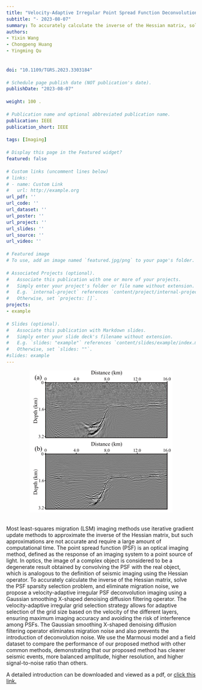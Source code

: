 ```yaml
---
title: "Velocity-Adaptive Irregular Point Spread Function Deconvolution Imaging Using X-Shaped Denoising Diffusion Filtering"
subtitle: "- 2023-08-07"
summary: To accurately calculate the inverse of the Hessian matrix, solve the PSF sparsity selection problem, and eliminate migration noise, we propose a velocity-adaptive irregular PSF deconvolution imaging using a Gaussian smoothing X-shaped denoising diffusion filtering operator. 
authors:
- Yixin Wang
- Chongpeng Huang
- Yingming Qu


doi: "10.1109/TGRS.2023.3303184"

# Schedule page publish date (NOT publication's date).
publishDate: "2023-08-07"

weight: 100 .

# Publication name and optional abbreviated publication name.
publication: IEEE
publication_short: IEEE 

tags: [Imaging]

# Display this page in the Featured widget?
featured: false

# Custom links (uncomment lines below)
# links:
# - name: Custom Link
#   url: http://example.org
url_pdf: ''
url_code: ''
url_dataset: ''
url_poster: ''
url_project: ''
url_slides: ''
url_source: ''
url_video: ''

# Featured image
# To use, add an image named `featured.jpg/png` to your page's folder. 

# Associated Projects (optional).
#   Associate this publication with one or more of your projects.
#   Simply enter your project's folder or file name without extension.
#   E.g. `internal-project` references `content/project/internal-project/index.md`.
#   Otherwise, set `projects: []`.
projects:
- example

# Slides (optional).
#   Associate this publication with Markdown slides.
#   Simply enter your slide deck's filename without extension.
#   E.g. `slides: "example"` references `content/slides/example/index.md`.
#   Otherwise, set `slides: ""`.
#slides: example
---
```


<div style="text-align: center;">
  <img src="./Velocity-Adaptive Irregular Point Spread Function Deconvolution Imaging Using X-Shaped Denoising Diffusion Filtering.assets/image.png" alt="Image Alt Text" style="max-width: 100%; height: auto;">
</div>
<br />

Most least-squares migration (LSM) imaging methods use iterative gradient update methods to approximate the inverse of the Hessian matrix, but such approximations are not accurate and require a large amount of computational time. The point spread function (PSF) is an optical imaging method, defined as the response of an imaging system to a point source of light. In optics, the image of a complex object is considered to be a degenerate result obtained by convolving the PSF with the real object, which is analogous to the definition of seismic imaging using the Hessian operator. To accurately calculate the inverse of the Hessian matrix, solve the PSF sparsity selection problem, and eliminate migration noise, we propose a velocity-adaptive irregular PSF deconvolution imaging using a Gaussian smoothing X-shaped denoising diffusion filtering operator. The velocity-adaptive irregular grid selection strategy allows for adaptive selection of the grid size based on the velocity of the different layers, ensuring maximum imaging accuracy and avoiding the risk of interference among PSFs. The Gaussian smoothing X-shaped denoising diffusion filtering operator eliminates migration noise and also prevents the introduction of deconvolution noise. We use the Marmousi model and a field dataset to compare the performance of our proposed method with other common methods, demonstrating that our proposed method has clearer seismic events, more balanced amplitude, higher resolution, and higher signal-to-noise ratio than others.


A detailed introduction can be downloaded and viewed as a pdf, or [click this link.](https://ieeexplore.ieee.org/document/10210619)